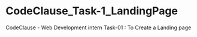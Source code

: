 # CodeClause_Task-1_LandingPage
CodeClause - Web Development intern Task-01 : To Create a Landing page
